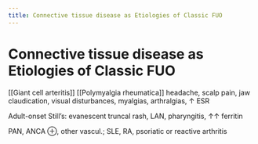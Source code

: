 ```yaml
---
title: Connective tissue disease as Etiologies of Classic FUO
---
```

# Connective tissue disease as Etiologies of Classic FUO


[[Giant cell arteritis]]
[[Polymyalgia rheumatica]]
headache, scalp pain, jaw claudication, visual disturbances, myalgias, arthralgias, ↑ ESR

Adult-onset Still’s: evanescent truncal rash, LAN, pharyngitis, ↑↑ ferritin

PAN, ANCA ⊕, other vascul.; SLE, RA, psoriatic or reactive arthritis
